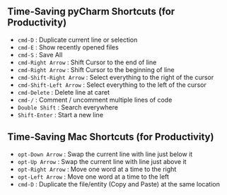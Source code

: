 ## Time-Saving pyCharm Shortcuts (for Productivity)  
- `cmd-D` : Duplicate current line or selection 
- `cmd-E` : Show recently opened files
- `cmd-S` : Save All
- `cmd-Right Arrow` : Shift Cursor to the end of line
- `cmd-Right Arrow` : Shift Cursor to the beginning of line
- `cmd-Shift-Right Arrow` : Select everything to the right of the cursor
- `cmd-Shift-Left Arrow` : Select everything to the left of the cursor
- `cmd-Delete` : Delete line at caret
- `cmd-/` : Comment / uncomment multiple lines of code  
- `Double Shift` : Search everywhere
- `Shift-Enter` : Start a new line







## Time-Saving Mac Shortcuts (for Productivity)
- `opt-Down Arrow` : Swap the current line with line just below it
- `opt-Up Arrow` : Swap the current line with line just above it
- `opt-Right Arrow` : Move one word at a time to the right
- `opt-Left Arrow` : Move one word at a time to the left
- `cmd-D` : Duplicate the file/entity (Copy and Paste) at the same location